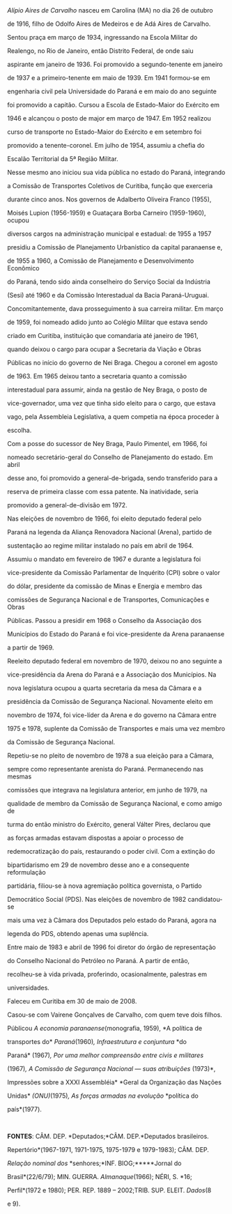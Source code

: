

 



*Alípio Aires de Carvalho* nasceu em Carolina (MA) no dia 26 de outubro

de 1916, filho de Odolfo Aires de Medeiros e de Adá Aires de Carvalho.



Sentou praça em março de 1934, ingressando na Escola Militar do

Realengo, no Rio de Janeiro, então Distrito Federal, de onde saiu

aspirante em janeiro de 1936. Foi promovido a segundo-tenente em janeiro

de 1937 e a primeiro-tenente em maio de 1939. Em 1941 formou-se em

engenharia civil pela Universidade do Paraná e em maio do ano seguinte

foi promovido a capitão. Cursou a Escola de Estado-Maior do Exército em

1946 e alcançou o posto de major em março de 1947. Em 1952 realizou

curso de transporte no Estado-Maior do Exército e em setembro foi

promovido a tenente-coronel. Em julho de 1954, assumiu a chefia do

Escalão Territorial da 5ª Região Militar.



Nesse mesmo ano iniciou sua vida pública no estado do Paraná, integrando

a Comissão de Transportes Coletivos de Curitiba, função que exerceria

durante cinco anos. Nos governos de Adalberto Oliveira Franco (1955),

Moisés Lupion (1956-1959) e Guataçara Borba Carneiro (1959-1960), ocupou

diversos cargos na administração municipal e estadual: de 1955 a 1957

presidiu a Comissão de Planejamento Urbanístico da capital paranaense e,

de 1955 a 1960, a Comissão de Planejamento e Desenvolvimento Econômico

do Paraná, tendo sido ainda conselheiro do Serviço Social da Indústria

(Sesi) até 1960 e da Comissão Interestadual da Bacia Paraná-Uruguai.



Concomitantemente, dava prosseguimento à sua carreira militar. Em março

de 1959, foi nomeado adido junto ao Colégio Militar que estava sendo

criado em Curitiba, instituição que comandaria até janeiro de 1961,

quando deixou o cargo para ocupar a Secretaria da Viação e Obras

Públicas no início do governo de Nei Braga. Chegou a coronel em agosto

de 1963. Em 1965 deixou tanto a secretaria quanto a comissão

interestadual para assumir, ainda na gestão de Ney Braga, o posto de

vice-governador, uma vez que tinha sido eleito para o cargo, que estava

vago, pela Assembleia Legislativa, a quem competia na época proceder à

escolha.



Com a posse do sucessor de Ney Braga, Paulo Pimentel, em 1966, foi

nomeado secretário-geral do Conselho de Planejamento do estado. Em abril

desse ano, foi promovido a general-de-brigada, sendo transferido para a

reserva de primeira classe com essa patente. Na inatividade, seria

promovido a general-de-divisão em 1972.



Nas eleições de novembro de 1966, foi eleito deputado federal pelo

Paraná na legenda da Aliança Renovadora Nacional (Arena), partido de

sustentação ao regime militar instalado no país em abril de 1964.

Assumiu o mandato em fevereiro de 1967 e durante a legislatura foi

vice-presidente da Comissão Parlamentar de Inquérito (CPI) sobre o valor

do dólar, presidente da comissão de Minas e Energia e membro das

comissões de Segurança Nacional e de Transportes, Comunicações e Obras

Públicas. Passou a presidir em 1968 o Conselho da Associação dos

Municípios do Estado do Paraná e foi vice-presidente da Arena paranaense

a partir de 1969.



Reeleito deputado federal em novembro de 1970, deixou no ano seguinte a

vice-presidência da Arena do Paraná e a Associação dos Municípios. Na

nova legislatura ocupou a quarta secretaria da mesa da Câmara e a

presidência da Comissão de Segurança Nacional. Novamente eleito em

novembro de 1974, foi vice-líder da Arena e do governo na Câmara entre

1975 e 1978, suplente da Comissão de Transportes e mais uma vez membro

da Comissão de Segurança Nacional.



Repetiu-se no pleito de novembro de 1978 a sua eleição para a Câmara,

sempre como representante arenista do Paraná. Permanecendo nas mesmas

comissões que integrava na legislatura anterior, em junho de 1979, na

qualidade de membro da Comissão de Segurança Nacional, e como amigo de

turma do então ministro do Exército, general Válter Pires, declarou que

as forças armadas estavam dispostas a apoiar o processo de

redemocratização do país, restaurando o poder civil. Com a extinção do

bipartidarismo em 29 de novembro desse ano e a consequente reformulação

partidária, filiou-se à nova agremiação política governista, o Partido

Democrático Social (PDS). Nas eleições de novembro de 1982 candidatou-se

mais uma vez à Câmara dos Deputados pelo estado do Paraná, agora na

legenda do PDS, obtendo apenas uma suplência.



Entre maio de 1983 e abril de 1996 foi diretor do órgão de representação

do Conselho Nacional do Petróleo no Paraná. A partir de então,

recolheu-se à vida privada, proferindo, ocasionalmente, palestras em

universidades.



Faleceu em Curitiba em 30 de maio de 2008.



Casou-se com Vairene Gonçalves de Carvalho, com quem teve dois filhos.



Públicou *A economia paranaense*(monografia, 1959), *A política de

transportes do* *Paraná*(1960)*, Infraestrutura e conjuntura* *do

Paraná* (1967)*, Por uma melhor compreensão entre civis e militares*

(1967)*, A Comissão* *de Segurança Nacional — suas atribuições* (1973)*,

Impressões sobre a XXXI Assembléia* *Geral da Organização das Nações

Unidas* *(ONU)*(1975)*, As forças armadas na evolução* *política do

país*(1977).



 



**FONTES**: CÂM. DEP. *Deputados;*CÂM. DEP.*Deputados brasileiros.

Repertório*(1967-1971, 1971-1975, 1975-1979 e 1979-1983); CÂM. DEP.

*Relação nominal dos* *senhores;*INF. BIOG;*****Jornal do

Brasil*(22/6/79); MIN. GUERRA. *Almanaque*(1966); NÉRI, S. *16;

Perfil*(1972 e 1980); PER. REP. 1889 – 2002;TRIB. SUP. ELEIT. *Dados*(8

e 9). 

